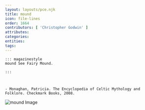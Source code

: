 ```yaml
---
layout: layouts/pce.njk
title: mound
icon: file-lines
order: 1664
contributors: [ 'Christopher Godwin' ]
attributes:
categories:
entities:
tags:
---
```

``` tab [group1:Info]
::: magazinestyle
mound See Fairy Mound.

:::
```
``` tab [group1:Attributes]
```
``` tab [group1:Entities]
```
``` tab [group1:Sources]
- Monaghan, Patricia. The Encyclopedia of Celtic Mythology and Folklore. Checkmark Books, 2008.
```
![mound Image](['https://upload.wikimedia.org/wikipedia/commons/thumb/e/ef/Grave_Creek_Mound.jpg/1200px-Grave_Creek_Mound.jpg'])

